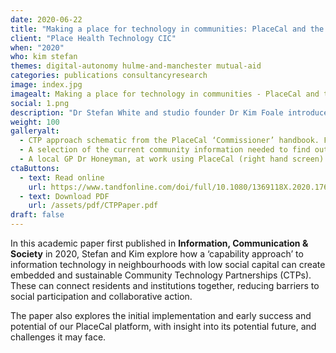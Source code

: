 ```yaml
---
date: 2020-06-22
title: "Making a place for technology in communities: PlaceCal and the capabilities approach"
client: "Place Health Technology CIC"
when: "2020"
who: kim stefan
themes: digital-autonomy hulme-and-manchester mutual-aid
categories: publications consultancyresearch
image: index.jpg
imagealt: Making a place for technology in communities - PlaceCal and the capabilities approach Stefan White & Kim Foale
social: 1.png
description: "Dr Stefan White and studio founder Dr Kim Foale introduce Community Technology Partnerships."
weight: 100
galleryalt:
  - CTP approach schematic from the PlaceCal ‘Commissioner’ handbook. Featured within the paper.
  - A selection of the current community information needed to find out everything going on in the area. Featured within the paper.
  - A local GP Dr Honeyman, at work using PlaceCal (right hand screen). Featured within the paper.
ctaButtons:
  - text: Read online
    url: https://www.tandfonline.com/doi/full/10.1080/1369118X.2020.1767173
  - text: Download PDF
    url: /assets/pdf/CTPPaper.pdf
draft: false
---
```

In this academic paper first published in **Information, Communication & Society** in 2020, Stefan and Kim explore how a ‘capability approach’ to information technology in neighbourhoods with low social capital can create embedded and sustainable Community Technology Partnerships (CTPs). These can connect residents and institutions together, reducing barriers to social participation and collaborative action. 

The paper also explores the initial implementation and early success and potential of our PlaceCal platform, with insight into its potential future, and challenges it may face.